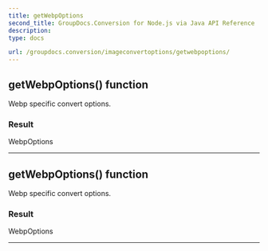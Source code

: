 ```yaml
---
title: getWebpOptions
second_title: GroupDocs.Conversion for Node.js via Java API Reference
description: 
type: docs

url: /groupdocs.conversion/imageconvertoptions/getwebpoptions/
---
```


## getWebpOptions()  function

 Webp specific convert options.
 

### Result
WebpOptions


---


## getWebpOptions()  function

 Webp specific convert options.
 

### Result
WebpOptions


---


